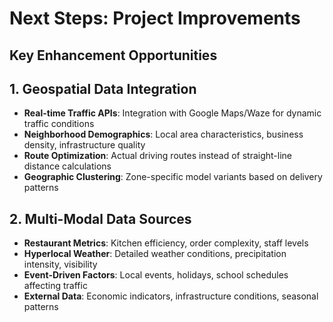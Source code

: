 # Next Steps: Project Improvements

## Key Enhancement Opportunities
## 1. Geospatial Data Integration

- **Real-time Traffic APIs**: Integration with Google Maps/Waze for dynamic traffic conditions
- **Neighborhood Demographics**: Local area characteristics, business density, infrastructure quality
- **Route Optimization**: Actual driving routes instead of straight-line distance calculations
- **Geographic Clustering**: Zone-specific model variants based on delivery patterns

## 2. Multi-Modal Data Sources

- **Restaurant Metrics**: Kitchen efficiency, order complexity, staff levels
- **Hyperlocal Weather**: Detailed weather conditions, precipitation intensity, visibility
- **Event-Driven Factors**: Local events, holidays, school schedules affecting traffic
- **External Data**: Economic indicators, infrastructure conditions, seasonal patterns
